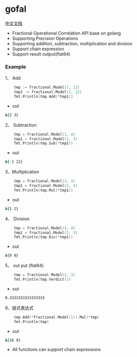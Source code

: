 # gofal

[中文文档](README_zh_cn.md)

- Fractional Operational Correlation API base on golang
- Supporting Precision Operations
- Supporting addition, subtraction, multiplication and division
- Support chain expression
- Support result output(flat64)

### Example


1、 Add 

```go
	tmp := fractional.Model(7, 12)
	tmp1 := fractional.Model(1, 12)
	fmt.Println(tmp.Add(*tmp1))
```

- out
```sh
&{2 3}
```

2、 Subtraction 

```go
	tmp = fractional.Model(1, 4)
	tmp1 = fractional.Model(1, 3)
	fmt.Println(tmp.Sub(*tmp1))
```

- out
```sh
&{-1 12}
```

3、Multiplication

```go
	tmp = fractional.Model(3, 4)
	tmp1 = fractional.Model(2, 3)
	fmt.Println(tmp.Mul(*tmp1))
```

- out
```sh
&{1 2}
```

4、 Division

```go
	tmp = fractional.Model(3, 4)
	tmp1 = fractional.Model(2, 3)
	fmt.Println(tmp.Div(*tmp1))
```

- out
```sh
&{9 8}
```

5、 out put (flat64) 

```go
    tmp = fractional.Model(1, 3)
	fmt.Println(tmp.Verdict())
```

- out
```sh
0.3333333333333333
```

6、链式表达式

```go
	tmp.Add(*fractional.Model(1)).Mul(*tmp)
	fmt.Println(tmp)
```

- out
```sh
&{16 9}
```
- All functions can support chain expressions

